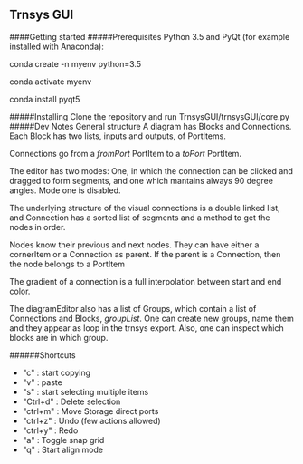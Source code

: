 ## Trnsys GUI
####Getting started
#####Prerequisites
Python 3.5 and PyQt (for example installed with Anaconda):

conda create -n myenv python=3.5

conda activate myenv

conda install pyqt5

#####Installing
Clone the repository and run TrnsysGUI/trnsysGUI/core.py
#####Dev Notes
General structure
A diagram has Blocks and Connections.
Each Block has two lists, inputs and outputs, of PortItems.

Connections go from a _fromPort_ PortItem to a _toPort_ PortItem.

The editor has two modes: One, in which the connection can be clicked and dragged to form segments, and one which mantains 
always 90 degree angles. Mode one is disabled.
 
The underlying structure of the visual connections is a double linked list, and Connection has a sorted list of 
segments and a method to get the nodes in order.

Nodes know their previous and next nodes.
They can have either a cornerItem or a Connection as parent.
If the parent is a Connection, then the node belongs to a PortItem

The gradient of a connection is a full interpolation between start and end color.

The diagramEditor also has a list of Groups, which contain a list of Connections and Blocks, _groupList_. 
One can create new groups, name them and they appear as loop in the trnsys export. Also, one can inspect which blocks 
are in which group.



######Shortcuts
- "c"       : start copying
- "v"       : paste
- "s"       : start selecting multiple items
- "Ctrl+d"  : Delete selection
- "ctrl+m"  : Move Storage direct ports
- "ctrl+z"  : Undo (few actions allowed)
- "ctrl+y"  : Redo
- "a"       : Toggle snap grid
- "q"       : Start align mode
